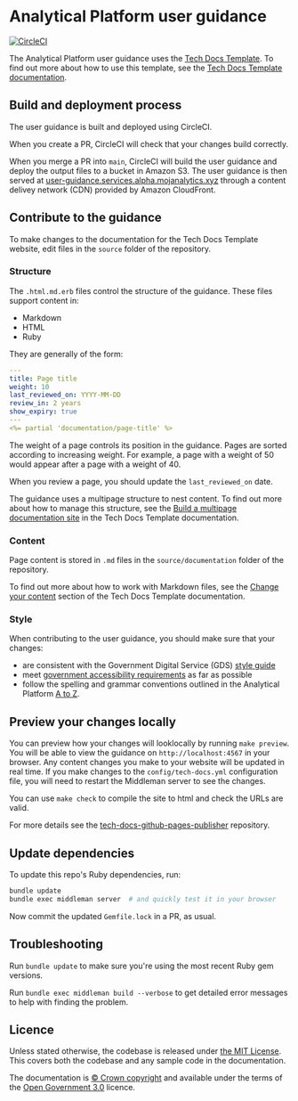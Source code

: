 # Analytical Platform user guidance

[![CircleCI](https://circleci.com/gh/moj-analytical-services/user-guidance.svg?style=svg)](https://circleci.com/gh/moj-analytical-services/user-guidance)

The Analytical Platform user guidance uses the [Tech Docs Template][template]. To find out more about how to use this template, see the [Tech Docs Template documentation][tdt-docs].

## Build and deployment process

The user guidance is built and deployed using CircleCI.

When you create a PR, CircleCI will check that your changes build correctly.

When you merge a PR into `main`, CircleCI will build the user guidance and deploy the output files to a bucket in Amazon S3. The user guidance is then served at [user-guidance.services.alpha.mojanalytics.xyz][url] through a content delivey network (CDN) provided by Amazon CloudFront.

## Contribute to the guidance

To make changes to the documentation for the Tech Docs Template website, edit files in the `source` folder of the repository.

### Structure

The `.html.md.erb` files control the structure of the guidance. These files support content in:

- Markdown
- HTML
- Ruby

They are generally of the form:

```yaml
---
title: Page title
weight: 10
last_reviewed_on: YYYY-MM-DD
review_in: 2 years
show_expiry: true
---
<%= partial 'documentation/page-title' %>
```

The weight of a page controls its position in the guidance. Pages are sorted according to increasing weight. For example, a page with a weight of 50 would appear after a page with a weight of 40.

When you review a page, you should update the `last_reviewed_on` date.

The guidance uses a multipage structure to nest content. To find out more about how to manage this structure, see the [Build a multipage documentation site][multipage] in the Tech Docs Template documentation.

### Content

Page content is stored in `.md` files in the `source/documentation` folder of the repository.

To find out more about how to work with Markdown files, see the [Change your content][change-content] section of the Tech Docs Template documentation.

### Style

When contributing to the user guidance, you should make sure that your changes:

- are consistent with the Government Digital Service (GDS) [style guide][style-guide]
- meet [government accessibility requirements][accessibility] as far as possible
- follow the spelling and grammar conventions outlined in the Analytical Platform [A to Z][a-to-z].

## Preview your changes locally

You can preview how your changes will looklocally by running `make preview`. You will be able to view the guidance on `http://localhost:4567` in your browser. Any content changes you make to your website will be updated in real time. If you make changes to the `config/tech-docs.yml` configuration file, you will need to restart the Middleman server to see the changes.

You can use `make check` to compile the site to html and check the URLs are valid.

For more details see the [tech-docs-github-pages-publisher](https://github.com/ministryofjustice/tech-docs-github-pages-publisher) repository.

## Update dependencies

To update this repo's Ruby dependencies, run:

```sh
bundle update
bundle exec middleman server  # and quickly test it in your browser
```

Now commit the updated `Gemfile.lock` in a PR, as usual.

## Troubleshooting

Run `bundle update` to make sure you're using the most recent Ruby gem versions.

Run `bundle exec middleman build --verbose` to get detailed error messages to help with finding the problem.

## Licence

Unless stated otherwise, the codebase is released under [the MIT License][mit].
This covers both the codebase and any sample code in the documentation.

The documentation is [© Crown copyright][copyright] and available under the terms of the [Open Government 3.0][ogl] licence.

[mit]: LICENCE
[copyright]: https://www.nationalarchives.gov.uk/information-management/re-using-public-sector-information/uk-government-licensing-framework/crown-copyright/
[ogl]: https://www.nationalarchives.gov.uk/doc/open-government-licence/version/3/
[mmt]: https://middlemanapp.com/advanced/project_templates/
[tdt-docs]: https://tdt-documentation.london.cloudapps.digital
[config]: https://tdt-documentation.london.cloudapps.digital/configuration-options.html#configuration-options
[frontmatter]: https://tdt-documentation.london.cloudapps.digital/frontmatter.html#frontmatter
[multipage]: https://tdt-documentation.london.cloudapps.digital/create_project/multipage/#build-a-multipage-documentation-site
[example-content]: https://tdt-documentation.london.cloudapps.digital/content.html#content-examples
[partials]: https://tdt-documentation.london.cloudapps.digital/single_page.html#add-partial-lines
[install-ruby]: https://tdt-documentation.london.cloudapps.digital/install_macs.html#install-ruby
[install-middleman]: https://tdt-documentation.london.cloudapps.digital/install_macs.html#install-middleman
[gem]: https://github.com/alphagov/tech-docs-gem
[template]: https://github.com/alphagov/tech-docs-template
[change-content]: https://tdt-documentation.london.cloudapps.digital/amend_project/content/#change-your-content
[style-guide]: https://www.gov.uk/guidance/style-guide/a-to-z-of-gov-uk-style
[accessibility]: https://www.gov.uk/service-manual/helping-people-to-use-your-service/making-your-service-accessible-an-introduction#meeting-government-accessibility-requirements
[a-to-z]: https://github.com/moj-analytical-services/user-guidance/blob/master/a-to-z.md
[url]: https://user-guidance.services.alpha.mojanalytics.xyz

